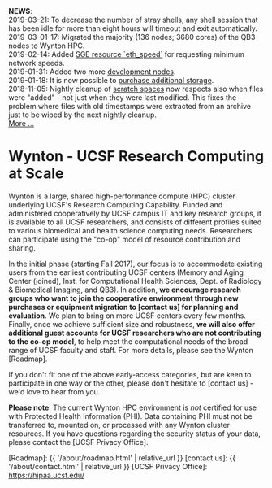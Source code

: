 <div class="alert alert-info" role="alert">
<strong>NEWS</strong>:<br/>
2019-03-21: To decrease the number of stray shells, any shell session that has been idle for more than eight hours will timeout and exit automatically.<br/>
2019-03-01-17: Migrated the majority (136 nodes; 3680 cores) of the QB3 nodes to Wynton HPC.<br/>
2019-02-14: Added <a href="{{ '/scheduler/submit-jobs.html' | relative_url }}">SGE resource `eth_speed`</a> for requesting minimum network speeds.<br/>
2019-01-31: Added two more <a href="{{ '/about/specs.html' | relative_url }}">development nodes</a>.<br/>
2019-01-18: It is now possible to <a href="{{ '/about/pricing-storage.html' | relative_url }}">purchase additional storage</a>.<br/>
2018-11-05: Nightly cleanup of <a href="{{ '/about/specs.html#scratch-storage' | relative_url }}">scratch spaces</a> now respects also when files were "added" - not just when they were last modified.  This fixes the problem where files with old timestamps were extracted from an archive just to be wiped by the next nightly cleanup.<br/>
<a href="{{ '/about/news.html' | relative_url }}">More ...</a>
</div>


# Wynton - UCSF Research Computing at Scale

Wynton is a large, shared high-performance compute (HPC) cluster underlying UCSF's Research Computing Capability. Funded and administered cooperatively by UCSF campus IT and key research groups, it is available to all UCSF researchers, and consists of different profiles suited to various biomedical and health science computing needs.  Researchers can participate using the "co-op" model of resource contribution and sharing.

In the initial phase (starting Fall 2017), our focus is to accommodate existing users from the earliest contributing UCSF centers (Memory and Aging Center (joined), Inst. for Computational Health Sciences, Dept. of Radiology & Biomedical Imaging, and QB3).  In addition, **we encourage research groups who want to join the cooperative environment through new purchases or equipment migration to [contact us] for planning and evaluation**.  We plan to bring on more UCSF centers every few months.  Finally, once we achieve sufficient size and robustness, **we will also offer additional guest accounts for UCSF researchers who are not contributing to the co-op model**, to help meet the computational needs of the broad range of UCSF faculty and staff.  For more details, please see the Wynton [Roadmap].

If you don't fit one of the above early-access categories, but are keen to participate in one way or the other, please don't hesitate to [contact us] - we'd love to hear from you.

**Please note**: The current Wynton HPC environment is *not* certified for use with Protected Health Information (PHI).  Data containing PHI must not be transferred to, mounted on, or processed with any Wynton cluster resources.  If you have questions regarding the security status of your data, please contact the [UCSF Privacy Office].


[Roadmap]: {{ '/about/roadmap.html' | relative_url }}
[contact us]: {{ '/about/contact.html' | relative_url }}
[UCSF Privacy Office]: https://hipaa.ucsf.edu/
